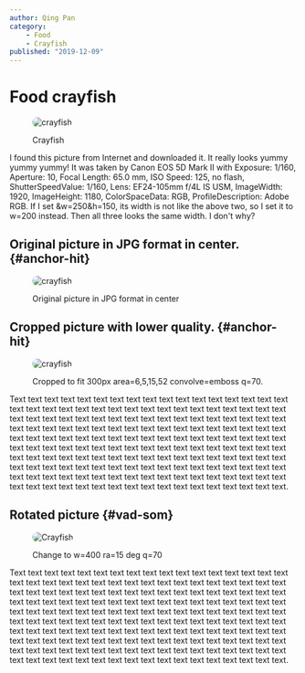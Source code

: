 ```yaml
---
author: Qing Pan
category:
    - Food
    - Crayfish
published: "2019-12-09"
---
```

Food crayfish
==================================
<figure class="figure left w50">
    <img src="image/crayfish.jpg?&w=200" alt="crayfish" style="border-radius: 20px">
    <figcaption>
        <p>Crayfish</p>
    </figcaption>
</figure>
I found this picture from Internet and downloaded it. It really looks yummy yummy yummy! It was taken by Canon EOS 5D Mark II with Exposure: 1/160, Aperture: 10, Focal Length: 65.0 mm, ISO Speed: 125, no flash, ShutterSpeedValue:	1/160, Lens: EF24-105mm f/4L IS USM, ImageWidth: 1920, ImageHeight: 1180, ColorSpaceData: RGB, ProfileDescription:	Adobe RGB.
If I set &w=250&h=150, its width is not like the above two, so I set it to w=200 instead. Then all three looks the same width. I don't why?

<!--more-->

Original picture in JPG format in center.   {#anchor-hit}
-----------------------------------

<figure class="figure center">
    <img src="image/crayfish.jpg" alt="crayfish" style="border-radius: 20px">
    <figcaption>
        <p>Original picture in JPG format in center</p>
    </figcaption>
</figure>


Cropped picture with lower quality.  {#anchor-hit}
-----------------------------------
<figure class="figure right w50">
    <img src="image/crayfish.jpg?&w=300&h=300&crop-to-fit&area=6,5,15,52&q=70&convolve=emboss" alt="crayfish" style="border-radius: 20px">
    <figcaption>
        <p>Cropped to fit 300px area=6,5,15,52 convolve=emboss q=70.</p>
    </figcaption>
</figure>
Text text text text text text text text text text text text text text text text text text text text text text text text text text text text text text text text text text text text text text text text text text text text text text text text text text text text text text text text text text text text text text text text text text text text text text text text text text text text text text text text text text text text text text text text text text text text text text text text text text text text text text text text text text text text text text text text text text text text text text text text text text text text text text text text text text text text text text text text text text text text text text text text text text text text text text text text text text text text text text text text text text text text text text text text text text.


Rotated picture  {#vad-som}
-----------------------------------
<figure class="figure left w50">
    <img src="image/crayfish.jpg&w=400&ra=15&bgc=00002f&q=70" alt="Crayfish" style="border-radius: 20px">
    <figcaption>
        <p>Change to w=400 ra=15 deg q=70</p>
    </figcaption>
</figure>
Text text text text text text text text text text text text text text text text text text text text text text text text text text text text text text text text text text text text text text text text text text text text text text text text text text text text text text text text text text text text text text text text text text text text text text text text text text text text text text text text text text text text text text text text text text text text text text text text text text text text text text text text text text text text text text text text text text text text text text text text text text text text text text text text text text text text text text text text text text text text text text text text text text text text text text text text text text text text text text text text text text text text text text text text text text.
